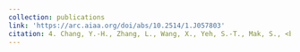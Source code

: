 ```yaml
---
collection: publications
link: 'https://arc.aiaa.org/doi/abs/10.2514/1.J057803'
citation: 4. Chang, Y.-H., Zhang, L., Wang, X., Yeh, S.-T., Mak, S., <b>Sung, C.-L.</b>, Wu, C. F. J., and Yang, V (2019). Kernel-smoothed proper orthogonal decomposition (KSPOD)-based emulation for prediction of spatiotemporally evolving flow dynamics. <i>AIAA Journal</i>, 57(12), 5269-5280.
---
```


